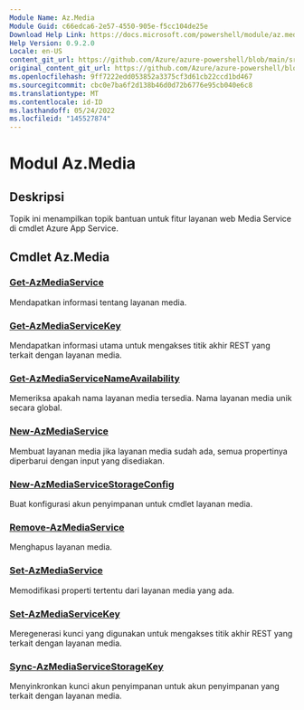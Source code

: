 ```yaml
---
Module Name: Az.Media
Module Guid: c66edca6-2e57-4550-905e-f5cc104de25e
Download Help Link: https://docs.microsoft.com/powershell/module/az.media
Help Version: 0.9.2.0
Locale: en-US
content_git_url: https://github.com/Azure/azure-powershell/blob/main/src/Media/Media/help/Az.Media.md
original_content_git_url: https://github.com/Azure/azure-powershell/blob/main/src/Media/Media/help/Az.Media.md
ms.openlocfilehash: 9ff7222edd053852a3375cf3d61cb22ccd1bd467
ms.sourcegitcommit: cbc0e7ba6f2d138b46d0d72b6776e95cb040e6c8
ms.translationtype: MT
ms.contentlocale: id-ID
ms.lasthandoff: 05/24/2022
ms.locfileid: "145527874"
---
```

# Modul Az.Media
## Deskripsi
Topik ini menampilkan topik bantuan untuk fitur layanan web Media Service di cmdlet Azure App Service.

## Cmdlet Az.Media
### [Get-AzMediaService](Get-AzMediaService.md)
Mendapatkan informasi tentang layanan media.

### [Get-AzMediaServiceKey](Get-AzMediaServiceKey.md)
Mendapatkan informasi utama untuk mengakses titik akhir REST yang terkait dengan layanan media.

### [Get-AzMediaServiceNameAvailability](Get-AzMediaServiceNameAvailability.md)
Memeriksa apakah nama layanan media tersedia.
Nama layanan media unik secara global.

### [New-AzMediaService](New-AzMediaService.md)
Membuat layanan media jika layanan media sudah ada, semua propertinya diperbarui dengan input yang disediakan.

### [New-AzMediaServiceStorageConfig](New-AzMediaServiceStorageConfig.md)
Buat konfigurasi akun penyimpanan untuk cmdlet layanan media.

### [Remove-AzMediaService](Remove-AzMediaService.md)
Menghapus layanan media.

### [Set-AzMediaService](Set-AzMediaService.md)
Memodifikasi properti tertentu dari layanan media yang ada.

### [Set-AzMediaServiceKey](Set-AzMediaServiceKey.md)
Meregenerasi kunci yang digunakan untuk mengakses titik akhir REST yang terkait dengan layanan media.

### [Sync-AzMediaServiceStorageKey](Sync-AzMediaServiceStorageKey.md)
Menyinkronkan kunci akun penyimpanan untuk akun penyimpanan yang terkait dengan layanan media.

